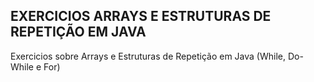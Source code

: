 ## EXERCICIOS ARRAYS E ESTRUTURAS DE REPETIÇÃO EM JAVA
Exercicios sobre Arrays e Estruturas de Repetição em Java (While, Do-While e For)
